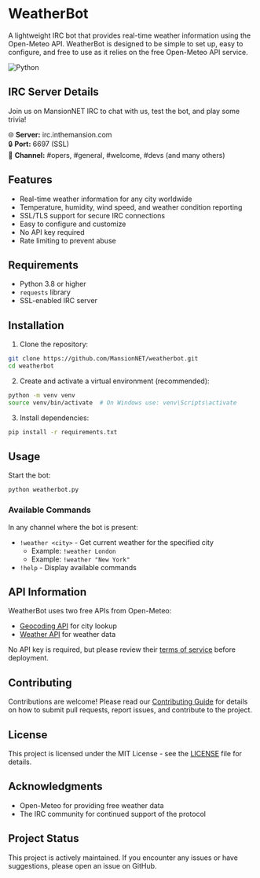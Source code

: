 # WeatherBot

A lightweight IRC bot that provides real-time weather information using the Open-Meteo API. WeatherBot is designed to be simple to set up, easy to configure, and free to use as it relies on the free Open-Meteo API service.

![Python](https://img.shields.io/badge/python-3.8%2B-blue)

## IRC Server Details

Join us on MansionNET IRC to chat with us, test the bot, and play some trivia! 

🌐 **Server:** irc.inthemansion.com  
🔒 **Port:** 6697 (SSL)  
📝 **Channel:** #opers, #general, #welcome, #devs (and many others)

## Features

- Real-time weather information for any city worldwide
- Temperature, humidity, wind speed, and weather condition reporting
- SSL/TLS support for secure IRC connections
- Easy to configure and customize
- No API key required
- Rate limiting to prevent abuse

## Requirements

- Python 3.8 or higher
- `requests` library
- SSL-enabled IRC server

## Installation

1. Clone the repository:
```bash
git clone https://github.com/MansionNET/weatherbot.git
cd weatherbot
```

2. Create and activate a virtual environment (recommended):
```bash
python -m venv venv
source venv/bin/activate  # On Windows use: venv\Scripts\activate
```

3. Install dependencies:
```bash
pip install -r requirements.txt
```

## Usage

Start the bot:
```bash
python weatherbot.py
```

### Available Commands

In any channel where the bot is present:

- `!weather <city>` - Get current weather for the specified city
  - Example: `!weather London`
  - Example: `!weather "New York"`
- `!help` - Display available commands


## API Information

WeatherBot uses two free APIs from Open-Meteo:
- [Geocoding API](https://open-meteo.com/en/docs/geocoding-api) for city lookup
- [Weather API](https://open-meteo.com/en/docs) for weather data

No API key is required, but please review their [terms of service](https://open-meteo.com/en/terms) before deployment.

## Contributing

Contributions are welcome! Please read our [Contributing Guide](CONTRIBUTING.md) for details on how to submit pull requests, report issues, and contribute to the project.

## License

This project is licensed under the MIT License - see the [LICENSE](LICENSE) file for details.

## Acknowledgments

- Open-Meteo for providing free weather data
- The IRC community for continued support of the protocol

## Project Status

This project is actively maintained. If you encounter any issues or have suggestions, please open an issue on GitHub.
